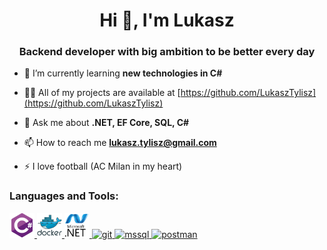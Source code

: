 <h1 align="center">Hi 👋, I'm Lukasz</h1>
<h3 align="center">Backend developer with big ambition to be better every day </h3>

- 🌱 I’m currently learning **new technologies in C#**

- 👨‍💻 All of my projects are available at [https://github.com/LukaszTylisz](https://github.com/LukaszTylisz)

- 💬 Ask me about **.NET, EF Core, SQL, C#**

- 📫 How to reach me **lukasz.tylisz@gmail.com**

- ⚡ I love football (AC Milan in my heart)

<p align="left">
</p>

<h3 align="left">Languages and Tools:</h3>
<p align="left"><a href="https://www.w3schools.com/cs/" target="_blank" rel="noreferrer"> <img src="https://raw.githubusercontent.com/devicons/devicon/master/icons/csharp/csharp-original.svg" alt="csharp" width="40" height="40"/> 
  </a><a href="https://www.docker.com/" target="_blank" rel="noreferrer"> <img src="https://raw.githubusercontent.com/devicons/devicon/master/icons/docker/docker-original-wordmark.svg" alt="docker" width="40" height="40"/> </a> 
  <a href="https://dotnet.microsoft.com/" target="_blank" rel="noreferrer"> <img src="https://raw.githubusercontent.com/devicons/devicon/master/icons/dot-net/dot-net-original-wordmark.svg" alt="dotnet" width="40" height="40"/> </a> 
  <a href="https://git-scm.com/" target="_blank" rel="noreferrer"> <img src="https://www.vectorlogo.zone/logos/git-scm/git-scm-icon.svg" alt="git" width="40" height="40"/> </a> 
  <a href="https://www.microsoft.com/en-us/sql-server" target="_blank" rel="noreferrer"> <img src="https://www.svgrepo.com/show/303229/microsoft-sql-server-logo.svg" alt="mssql" width="40" height="40"/> </a> 
  <a href="https://postman.com" target="_blank" rel="noreferrer"> <img src="https://www.vectorlogo.zone/logos/getpostman/getpostman-icon.svg" alt="postman" width="40" height="40"/> </a></p>
  
